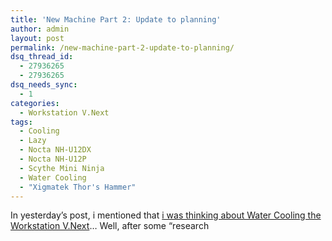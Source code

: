 ```yaml
---
title: 'New Machine Part 2: Update to planning'
author: admin
layout: post
permalink: /new-machine-part-2-update-to-planning/
dsq_thread_id:
  - 27936265
  - 27936265
dsq_needs_sync:
  - 1
categories:
  - Workstation V.Next
tags:
  - Cooling
  - Lazy
  - Nocta NH-U12DX
  - Nocta NH-U12P
  - Scythe Mini Ninja
  - Water Cooling
  - "Xigmatek Thor's Hammer"
---
```

In yesterday’s post, i mentioned that [i was thinking about Water Cooling the Workstation V.Next][1]… Well, after some “research

 [1]: http://blog.lotas-smartman.net/new-machine-post-part-1-planning